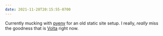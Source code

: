 ```yaml
---
date: 2021-11-28T20:15:55-0700
---
```


Currently mucking with [pyenv][p] for an old static site setup. I really, *really* miss the goodness that is [Volta][v] right now.

[p]: https://github.com/pyenv/pyenv
[v]: https://volta.sh
